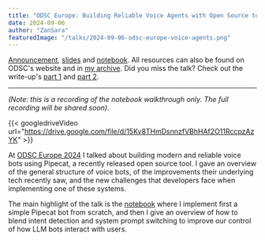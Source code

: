 ```yaml
---
title: "ODSC Europe: Building Reliable Voice Agents with Open Source tools"
date: 2024-09-06
author: "ZanSara"
featuredImage: "/talks/2024-09-06-odsc-europe-voice-agents.png"
---
```


[Announcement](https://odsc.com/speakers/building-reliable-voice-agents-with-open-source-tools-2/), 
[slides](https://drive.google.com/file/d/1ubk7Q_l9C7epQgYrMttHMjW1AVfdm-LT/view?usp=sharing) and 
[notebook](https://colab.research.google.com/drive/1NCAAs8RB2FuqMChFKMIVWV0RiJr9O3IJ?usp=sharing).
All resources can also be found on ODSC's website and in 
[my archive](https://drive.google.com/drive/folders/1rrXMTbfTZVuq9pMzneC8j-5GKdRQ6l2i?usp=sharing).
Did you miss the talk? Check out the write-up's 
[part 1](/posts/2024-09-05-building-voice-agents-with-open-source-tools-part-1/)
and [part 2](/posts/2024-10-30-building-voice-agents-with-open-source-tools-part-2/).

---

_(Note: this is a recording of the notebook walkthrough only. The full recording will be shared soon)._

{{< googledriveVideo url="https://drive.google.com/file/d/15Kv8THmDsnnzfVBhHAf2O11RccpzAzYK" >}}

At [ODSC Europe 2024](https://odsc.com/europe/) I talked about building modern and reliable voice bots using Pipecat, 
a recently released open source tool. I gave an overview of the general structure of voice bots, of the improvements 
their underlying tech recently saw, and the new challenges that developers face when implementing one of these systems.

The main highlight of the talk is the [notebook](https://colab.research.google.com/drive/1NCAAs8RB2FuqMChFKMIVWV0RiJr9O3IJ?usp=drive_link) 
where I implement first a simple Pipecat bot from scratch, and then I give an overview of how to blend intent detection 
and system prompt switching to improve our control of how LLM bots interact with users.
